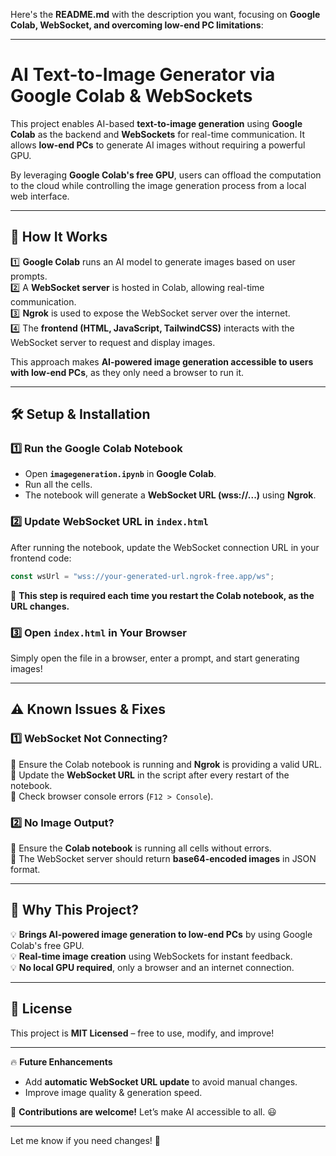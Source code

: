 Here's the **README.md** with the description you want, focusing on **Google Colab, WebSocket, and overcoming low-end PC limitations**:  

---

# **AI Text-to-Image Generator via Google Colab & WebSockets**  

This project enables AI-based **text-to-image generation** using **Google Colab** as the backend and **WebSockets** for real-time communication. It allows **low-end PCs** to generate AI images without requiring a powerful GPU.  

By leveraging **Google Colab's free GPU**, users can offload the computation to the cloud while controlling the image generation process from a local web interface.  

---

## **🚀 How It Works**  

1️⃣ **Google Colab** runs an AI model to generate images based on user prompts.  
2️⃣ A **WebSocket server** is hosted in Colab, allowing real-time communication.  
3️⃣ **Ngrok** is used to expose the WebSocket server over the internet.  
4️⃣ The **frontend (HTML, JavaScript, TailwindCSS)** interacts with the WebSocket server to request and display images.  

This approach makes **AI-powered image generation accessible to users with low-end PCs**, as they only need a browser to run it.  

---

## **🛠 Setup & Installation**  

### **1️⃣ Run the Google Colab Notebook**  
- Open **`imagegeneration.ipynb`** in **Google Colab**.  
- Run all the cells.  
- The notebook will generate a **WebSocket URL (wss://...)** using **Ngrok**.  

### **2️⃣ Update WebSocket URL in `index.html`**  
After running the notebook, update the WebSocket connection URL in your frontend code:  
```js
const wsUrl = "wss://your-generated-url.ngrok-free.app/ws";
```
📌 **This step is required each time you restart the Colab notebook, as the URL changes.**  

### **3️⃣ Open `index.html` in Your Browser**  
Simply open the file in a browser, enter a prompt, and start generating images!  

---

## **⚠ Known Issues & Fixes**  

### **1️⃣ WebSocket Not Connecting?**  
🔹 Ensure the Colab notebook is running and **Ngrok** is providing a valid URL.  
🔹 Update the **WebSocket URL** in the script after every restart of the notebook.  
🔹 Check browser console errors (`F12 > Console`).  

### **2️⃣ No Image Output?**  
🔹 Ensure the **Colab notebook** is running all cells without errors.  
🔹 The WebSocket server should return **base64-encoded images** in JSON format.  

---

## **🎯 Why This Project?**  

💡 **Brings AI-powered image generation to low-end PCs** by using Google Colab's free GPU.  
💡 **Real-time image creation** using WebSockets for instant feedback.  
💡 **No local GPU required**, only a browser and an internet connection.  

---

## **📜 License**  
This project is **MIT Licensed** – free to use, modify, and improve!  

---

🔥 **Future Enhancements**  
- Add **automatic WebSocket URL update** to avoid manual changes.  
- Improve image quality & generation speed.  

🚀 **Contributions are welcome!** Let’s make AI accessible to all. 😃  

---

Let me know if you need changes! 🚀

